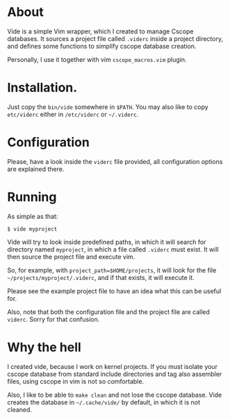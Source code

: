 # About

Vide is a simple Vim wrapper, which I created to manage Cscope databases. It
sources a project file called `.viderc` inside a project directory, and defines
some functions to simplify cscope database creation.

Personally, I use it together with vim `cscope_macros.vim` plugin.

# Installation.

Just copy the `bin/vide` somewhere in `$PATH`. You may also like to copy
`etc/viderc` either in `/etc/viderc` or `~/.viderc`.

# Configuration

Please, have a look inside the `viderc` file provided, all configuration
options are explained there.

# Running

As simple as that:

```
$ vide myproject
```

Vide will try to look inside predefined paths, in which it will search for
directory named `myproject`, in which a file called `.viderc` must exist.
It will then source the project file and execute vim.

So, for example, with `project_path=$HOME/projects`, it will look for the file
`~/projects/myproject/.viderc`, and if that exists, it will execute it.

Please see the example project file to have an idea what this can be useful for.

Also, note that both the configuration file and the project file are called
`viderc`. Sorry for that confusion.

# Why the hell

I created vide, because I work on kernel projects. If you must isolate your
cscope database from standard include directories and tag also assembler files,
using cscope in vim is not so comfortable.

Also, I like to be able to `make clean` and not lose the cscope database. Vide
creates the database in `~/.cache/vide/` by default, in which it is not cleaned.
